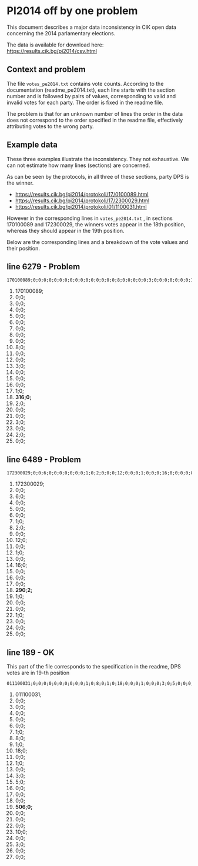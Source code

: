 # PI2014 off by one problem

This document describes a major data inconsistency in CIK open data concerning the 2014 parlamentary elections.

The data is available for download here: <https://results.cik.bg/pi2014/csv.html>

## Context and problem 

 The file `votes_pe2014.txt` contains vote counts. According to the documentation (readme_pe2014.txt), each line starts with the section number and is followed by pairs of values, corresponding to valid and invalid votes for each party. The order is fixed in the readme file. 

The problem is that for an unknown number of lines the order in the data does not correspond to the order specified in the readme file, effectively attributing votes to the wrong party. 


## Example data

These three examples illustrate the inconsistency. They not exhaustive. We can not estimate how many lines (sections) are concerned.

As can be seen by the protocols, in all three of these sections, party DPS is the winner.

* <https://results.cik.bg/pi2014/protokoli/17/0100089.html> 
* <https://results.cik.bg/pi2014/protokoli/17/2300029.html>
* <https://results.cik.bg/pi2014/protokoli/01/1100031.html> 

However in the corresponding lines in `votes_pe2014.txt` , in sections 170100089 and 172300029, the winners votes appear in the 18th position, whereas they should appear in the 19th position. 



Below are the corresponding lines and a breakdown of the vote values and their position.

## line 6279 - Problem
```
170100089;0;0;0;0;0;0;0;0;0;0;0;0;0;0;0;0;8;0;0;0;0;0;3;0;0;0;0;0;0;0;1;0;316;0;2;0;0;0;0;0;3;0;0;0;2;0;0;0;
```

1. 170100089; 
1. 0;0; 
1. 0;0; 
1. 0;0; 
1. 0;0; 
1. 0;0; 
1. 0;0; 
1. 0;0; 
1. 0;0; 
1. 8;0; 
1. 0;0; 
1. 0;0; 
1. 3;0;
1. 0;0; 
1. 0;0; 
1. 0;0; 
1. 1;0; 
1. **316;0;** 
1. 2;0;
1. 0;0;
1. 0;0;
1. 3;0;
1. 0;0;
1. 2;0;
1. 0;0;

## line 6489 - Problem 
```                  
172300029;0;0;6;0;0;0;0;0;0;0;1;0;2;0;0;0;12;0;0;0;1;0;0;0;16;0;0;0;0;0;0;0;290;2;1;0;0;0;0;0;1;0;0;0;0;0;0;0;
```

1. 172300029;
1. 0;0;
1. 6;0;
1. 0;0;
1. 0;0;
1. 0;0;
1. 1;0;
1. 2;0;
1. 0;0;
1. 12;0;
1. 0;0;
1. 1;0;
1. 0;0;
1. 16;0;
1. 0;0;
1. 0;0;
1. 0;0;
1. **290;2;**
1. 1;0;
1. 0;0;
1. 0;0;
1. 1;0;
1. 0;0;
1. 0;0;
1. 0;0;  


## line 189 - OK
This part of the file corresponds to the specification in the readme, DPS votes are in 19-th position 
```
011100031;0;0;0;0;0;0;0;0;0;0;1;0;8;0;1;0;18;0;0;0;1;0;0;0;3;0;5;0;0;0;0;0;0;0;506;0;0;0;0;0;0;0;10;0;0;0;3;0;0;0;0;0;
```
1. 011100031; 
1. 0;0; 
1. 0;0; 
1. 0;0; 
1. 0;0; 
1. 0;0; 
1. 1;0; 
1. 8;0; 
1. 1;0; 
1. 18;0; 
1. 0;0; 
1. 1;0; 
1. 0;0; 
1. 3;0;
1. 5;0; 
1. 0;0; 
1. 0;0; 
1. 0;0; 
1. **506;0;** 
1. 0;0; 
1. 0;0; 
1. 0;0; 
1. 10;0; 
1. 0;0; 
1. 3;0; 
1. 0;0; 
1. 0;0;